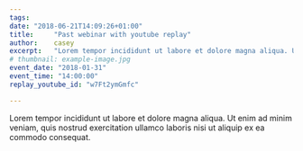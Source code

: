 ```yaml
---
tags:
date: "2018-06-21T14:09:26+01:00"
title:     "Past webinar with youtube replay"
author:    casey
excerpt:   "Lorem tempor incididunt ut labore et dolore magna aliqua. Ut enim ad minim veniam, quis nostrud exercitation ullamco laboris nisi ut aliquip ex ea commodo consequat."
# thumbnail: example-image.jpg
event_date: "2018-01-31"
event_time: "14:00:00"
replay_youtube_id: "w7Ft2ymGmfc"

---
```


Lorem tempor incididunt ut labore et dolore magna aliqua. Ut enim ad minim veniam, quis nostrud exercitation ullamco laboris nisi ut aliquip ex ea commodo consequat.
